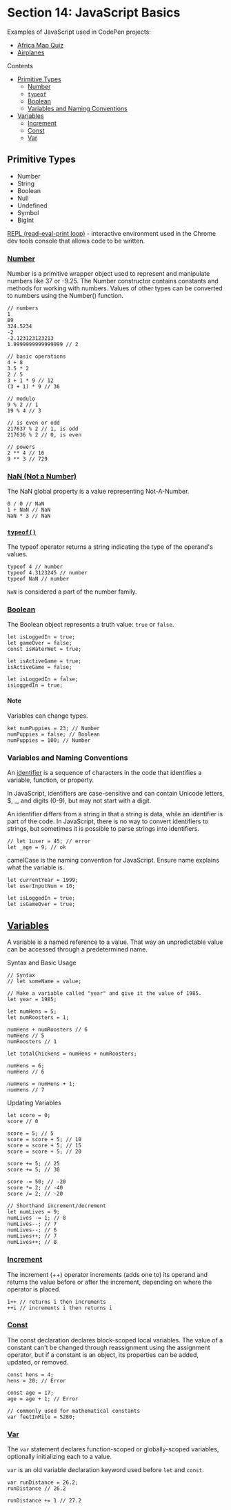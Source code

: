 # Section 14: JavaScript Basics

Examples of JavaScript used in CodePen projects:
- [Africa Map Quiz](https://codepen.io/tinku134/pen/KKVeGMe)
- [Airplanes](https://codepen.io/ste-vg/pen/GRooLza)

Contents
- [Primitive Types](#primitive-types)
  - [Number](#number)
  - [`typeof`](#typeof)
  - [Boolean](#boolean)
  - [Variables and Naming Conventions](#variables-and-naming-conventions)
- [Variables](#variables)
  - [Increment](#increment)
  - [Const](#const)
  - [Var](#var)

## Primitive Types
- Number
- String
- Boolean
- Null
- Undefined
- Symbol
- BigInt

[REPL (read-eval-print loop)](https://en.wikipedia.org/wiki/Read%E2%80%93eval%E2%80%93print_loop) - interactive environment used in the Chrome dev tools console that allows code to be written.

### [Number](https://udn.realityripple.com/docs/Web/JavaScript/Reference/Global_Objects/Number)
Number is a primitive wrapper object used to represent and manipulate numbers like 37 or -9.25. The Number constructor contains constants and methods for working with numbers. Values of other types can be converted to numbers using the Number() function.

```
// numbers
1
89
324.5234
-2
-2.123123123213
1.9999999999999999 // 2

// basic operations
4 + 8 
3.5 * 2
2 / 5
3 + 1 * 9 // 12
(3 + 1) * 9 // 36

// modulo
9 % 2 // 1
19 % 4 // 3

// is even or odd
217637 % 2 // 1, is odd
217636 % 2 // 0, is even

// powers
2 ** 4 // 16
9 ** 3 // 729
```

### [NaN (Not a Number)](https://developer.mozilla.org/en-US/docs/Web/JavaScript/Reference/Global_Objects/NaN)
The NaN global property is a value representing Not-A-Number.

```
0 / 0 // NaN
1 + NaN // NaN
NaN * 3 // NaN
```

### [`typeof()`](https://developer.mozilla.org/en-US/docs/Web/JavaScript/Reference/Operators/typeof)
The typeof operator returns a string indicating the type of the operand's values.

```
typeof 4 // number
typeof 4.3123245 // number
typeof NaN // number
```

`NaN` is considered a part of the number family.

### [Boolean](https://developer.mozilla.org/en-US/docs/Web/JavaScript/Reference/Global_Objects/Boolean)
The Boolean object represents a truth value: `true` or `false`.

```
let isLoggedIn = true;
let gameOver = false;
const isWaterWet = true;

let isActiveGame = true;
isActiveGame = false;

let isLoggedIn = false;
isLoggedIn = true;
```

#### Note
Variables can change types.

```
ket numPuppies = 23; // Number
numPuppies = false; // Boolean
numPuppies = 100; // Number
```

### Variables and Naming Conventions
An [identifier](https://developer.mozilla.org/en-US/docs/Glossary/Identifier) is a sequence of characters in the code that identifies a variable, function, or property.

In JavaScript, identifiers are case-sensitive and can contain Unicode letters, $, _, and digits (0-9), but may not start with a digit.

An identifier differs from a string in that a string is data, while an identifier is part of the code. In JavaScript, there is no way to convert identifiers to strings, but sometimes it is possible to parse strings into identifiers.

```
// let 1user = 45; // error
let _age = 9; // ok
```

camelCase is the naming convention for JavaScript. Ensure name explains what the variable is.

```
let currentYear = 1999;
let userInputNum = 10;

let isLoggedIn = true;
let isGameOver = true;
```

## [Variables](https://developer.mozilla.org/en-US/docs/Glossary/Variable)
A variable is a named reference to a value. That way an unpredictable value can be accessed through a predetermined name.

Syntax and Basic Usage
```
// Syntax
// let someName = value;

// Make a variable called "year" and give it the value of 1985.
let year = 1985;

let numHens = 5;
let numRoosters = 1;

numHens + numRoosters // 6
numHens // 5
numRoosters // 1

let totalChickens = numHens + numRoosters;

numHens = 6;
numHens // 6

numHens = numHens + 1;
numHens // 7
```

Updating Variables
```
let score = 0;
score // 0

score = 5; // 5
score = score + 5; // 10
score = score + 5; // 15
score = score + 5; // 20

score += 5; // 25
score += 5; // 30

score -= 50; // -20
score *= 2; // -40
score /= 2; // -20

// Shorthand increment/decrement
let numLives = 9;
numLives -= 1; // 8
numLives--; // 7
numLives--; // 6
numLives++; // 7
numLives++; // 8
```

### [Increment](https://developer.mozilla.org/en-US/docs/Web/JavaScript/Reference/Operators/Increment)
The increment (++) operator increments (adds one to) its operand and returns the value before or after the increment, depending on where the operator is placed.

```
i++ // returns i then increments
++i // increments i then returns i
```

### [Const](https://developer.mozilla.org/en-US/docs/Web/JavaScript/Reference/Statements/const)
The const declaration declares block-scoped local variables. The value of a constant can't be changed through reassignment using the assignment operator, but if a constant is an object, its properties can be added, updated, or removed.

```
const hens = 4;
hens = 20; // Error

const age = 17;
age = age + 1; // Error

// commonly used for mathematical constants
var feetInMile = 5280; 
```

### [Var](https://developer.mozilla.org/en-US/docs/Web/JavaScript/Reference/Statements/var)
The `var` statement declares function-scoped or globally-scoped variables, optionally initializing each to a value.

`var` is an old variable declaration keyword used before `let` and `const`. 
```
var runDistance = 26.2;
runDistance // 26.2

runDistance += 1 // 27.2
```

